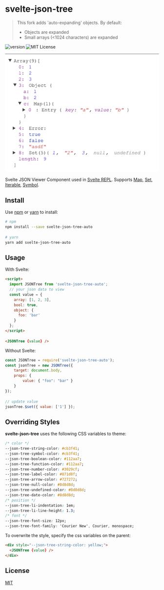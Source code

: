 # svelte-json-tree

> This fork adds 'auto-expanding' objects.  By default:
> - Objects are expanded
> - Small arrays (<1024 characters) are expanded

![version](https://img.shields.io/npm/v/svelte-json-tree-auto?style=flat-square) ![MIT License](https://img.shields.io/npm/l/svelte-json-tree-auto?style=flat-square)

![svelte-json-tree](./images/screenshot.png)

Svelte JSON Viewer Component used in [Svelte REPL](https://svelte.dev/repl). Supports [Map](https://developer.mozilla.org/en-US/docs/Web/JavaScript/Reference/Global_Objects/Map), [Set](https://developer.mozilla.org/en-US/docs/Web/JavaScript/Reference/Global_Objects/Set), [Iterable](https://developer.mozilla.org/en-US/docs/Web/JavaScript/Reference/Iteration_protocols#iterable), [Symbol](https://developer.mozilla.org/en-US/docs/Glossary/Symbol).

## Install

Use [npm](https://www.npmjs.com/) or [yarn](https://yarnpkg.com/lang/en) to install:

```sh
# npm
npm install --save svelte-json-tree-auto

# yarn
yarn add svelte-json-tree-auto
```

## Usage

With Svelte:

```html
<script>
  import JSONTree from 'svelte-json-tree-auto';
  // your json data to view
  const value = {
    array: [1, 2, 3],
    bool: true,
    object: {
      foo: 'bar'
    }
  };
</script>

<JSONTree {value} />
```

Without Svelte:

```js
const JSONTree = require('svelte-json-tree-auto');
const jsonTree = new JSONTree({
	target: document.body,
	props: {
		value: { "foo": "bar" }
	}
});

// update value
jsonTree.$set({ value: ['1'] });
```

## Overriding Styles

**svelte-json-tree** uses the following CSS variables to theme:

```css
/* color */
--json-tree-string-color: #cb3f41;
--json-tree-symbol-color: #cb3f41;
--json-tree-boolean-color: #112aa7;
--json-tree-function-color: #112aa7;
--json-tree-number-color: #3029cf;
--json-tree-label-color: #871d8f;
--json-tree-arrow-color: #727272;
--json-tree-null-color: #8d8d8d;
--json-tree-undefined-color: #8d8d8d;
--json-tree-date-color: #8d8d8d;
/* position */
--json-tree-li-indentation: 1em;
--json-tree-li-line-height: 1.3;
/* font */
--json-tree-font-size: 12px;
--json-tree-font-family: 'Courier New', Courier, monospace;
```

To overwrite the style, specify the css variables on the parent:

```html
<div style="--json-tree-string-color: yellow;">
  <JSONTree {value} />
</div>
```

## License

[MIT](https://github.com/popey456963/svelte-json-tree/blob/master/LICENSE)